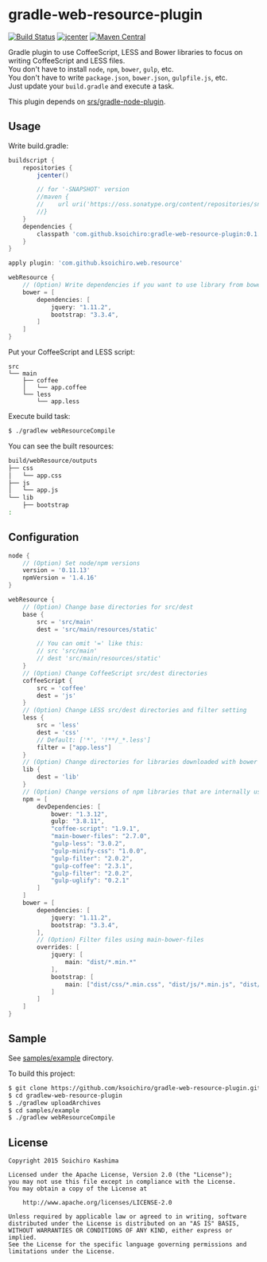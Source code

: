 # gradle-web-resource-plugin

[![Build Status](https://travis-ci.org/ksoichiro/gradle-web-resource-plugin.svg?branch=master)](https://travis-ci.org/ksoichiro/gradle-web-resource-plugin)
[![jcenter](https://api.bintray.com/packages/ksoichiro/maven/gradle-web-resource-plugin/images/download.svg)](https://bintray.com/ksoichiro/maven/gradle-web-resource-plugin/_latestVersion)
[![Maven Central](http://img.shields.io/maven-central/v/com.github.ksoichiro/gradle-web-resource-plugin.svg?style=flat)](https://github.com/ksoichiro/gradle-web-resource-plugin/releases/latest)

Gradle plugin to use CoffeeScript, LESS and Bower libraries to focus on writing CoffeeScript and LESS files.  
You don't have to install `node`, `npm`, `bower`, `gulp`, etc.  
You don't have to write `package.json`, `bower.json`, `gulpfile.js`, etc.  
Just update your `build.gradle` and execute a task.

This plugin depends on [srs/gradle-node-plugin](https://github.com/srs/gradle-node-plugin).

## Usage

Write build.gradle:

```gradle
buildscript {
    repositories {
        jcenter()

        // for '-SNAPSHOT' version
        //maven {
        //    url uri('https://oss.sonatype.org/content/repositories/snapshots/')
        //}
    }
    dependencies {
        classpath 'com.github.ksoichiro:gradle-web-resource-plugin:0.1.0'
    }
}

apply plugin: 'com.github.ksoichiro.web.resource'

webResource {
    // (Option) Write dependencies if you want to use library from bower
    bower = [
        dependencies: [
            jquery: "1.11.2",
            bootstrap: "3.3.4",
        ]
    ]
}
```

Put your CoffeeScript and LESS script:

```
src
└── main
    ├── coffee
    │   └── app.coffee
    └── less
        └── app.less
```

Execute build task:

```sh
$ ./gradlew webResourceCompile
```

You can see the built resources:

```sh
build/webResource/outputs
├── css
│   └── app.css
├── js
│   └── app.js
└── lib
    ├── bootstrap
:
```

## Configuration

```gradle
node {
    // (Option) Set node/npm versions
    version = '0.11.13'
    npmVersion = '1.4.16'
}

webResource {
    // (Option) Change base directories for src/dest
    base {
        src = 'src/main'
        dest = 'src/main/resources/static'

        // You can omit '=' like this:
        // src 'src/main'
        // dest 'src/main/resources/static'
    }
    // (Option) Change CoffeeScript src/dest directories
    coffeeScript {
        src = 'coffee'
        dest = 'js'
    }
    // (Option) Change LESS src/dest directories and filter setting
    less {
        src = 'less'
        dest = 'css'
        // Default: ['*', '!**/_*.less']
        filter = ["app.less"]
    }
    // (Option) Change directories for libraries downloaded with bower
    lib {
        dest = 'lib'
    }
    // (Option) Change versions of npm libraries that are internally used for bower and gulp.
    npm = [
        devDependencies: [
            bower: "1.3.12",
            gulp: "3.8.11",
            "coffee-script": "1.9.1",
            "main-bower-files": "2.7.0",
            "gulp-less": "3.0.2",
            "gulp-minify-css": "1.0.0",
            "gulp-filter": "2.0.2",
            "gulp-coffee": "2.3.1",
            "gulp-filter": "2.0.2",
            "gulp-uglify": "0.2.1"
        ]
    ]
    bower = [
        dependencies: [
            jquery: "1.11.2",
            bootstrap: "3.3.4",
        ],
        // (Option) Filter files using main-bower-files
        overrides: [
            jquery: [
                main: "dist/*.min.*"
            ],
            bootstrap: [
                main: ["dist/css/*.min.css", "dist/js/*.min.js", "dist/fonts/*"]
            ]
        ]
    ]
}
```

## Sample

See [samples/example](samples/example) directory.

To build this project:

```sh
$ git clone https://github.com/ksoichiro/gradle-web-resource-plugin.git
$ cd gradlew-web-resource-plugin
$ ./gradlew uploadArchives
$ cd samples/example
$ ./gradlew webResourceCompile
```

## License

    Copyright 2015 Soichiro Kashima

    Licensed under the Apache License, Version 2.0 (the "License");
    you may not use this file except in compliance with the License.
    You may obtain a copy of the License at

        http://www.apache.org/licenses/LICENSE-2.0

    Unless required by applicable law or agreed to in writing, software
    distributed under the License is distributed on an "AS IS" BASIS,
    WITHOUT WARRANTIES OR CONDITIONS OF ANY KIND, either express or implied.
    See the License for the specific language governing permissions and
    limitations under the License.

